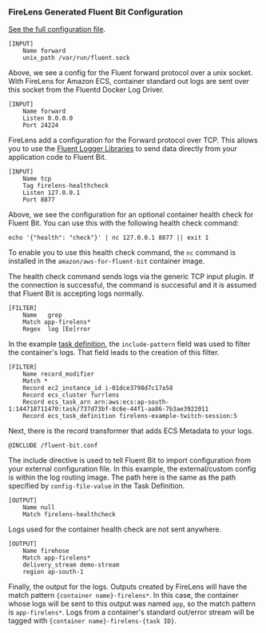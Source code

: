 ### FireLens Generated Fluent Bit Configuration

[See the full configuration file](generated_by_firelens.conf).

```
[INPUT]
    Name forward
    unix_path /var/run/fluent.sock
```

Above, we see a config for the Fluent forward protocol over a unix socket.
With FireLens for Amazon ECS, container standard out logs are sent over this socket from the Fluentd Docker Log Driver.

```
[INPUT]
    Name forward
    Listen 0.0.0.0
    Port 24224
```

FireLens add a configuration for the Forward protocol over TCP. This allows you to use the [Fluent Logger Libraries](https://github.com/fluent/fluent-logger-golang) to send data directly from your application code to Fluent Bit.

```
[INPUT]
    Name tcp
    Tag firelens-healthcheck
    Listen 127.0.0.1
    Port 8877
```

Above, we see the configuration for an optional container health check for Fluent Bit. You can use this with the following health check command:

```
echo '{"health": "check"}' | nc 127.0.0.1 8877 || exit 1
```

To enable you to use this health check command, the `nc` command is installed in the `amazon/aws-for-fluent-bit` container image.

The health check command sends logs via the generic TCP input plugin. If the connection is successful, the command is successful and it is assumed that Fluent Bit is accepting logs normally.

```
[FILTER]
    Name   grep
    Match app-firelens*
    Regex  log [Ee]rror
```

In the example [task definition](task-definition.json), the `include-pattern` field was used to filter the container's logs. That field leads to the creation of this filter.

```
[FILTER]
    Name record_modifier
    Match *
    Record ec2_instance_id i-01dce3798d7c17a58
    Record ecs_cluster furrlens
    Record ecs_task_arn arn:aws:ecs:ap-south-1:144718711470:task/737d73bf-8c6e-44f1-aa86-7b3ae3922011
    Record ecs_task_definition firelens-example-twitch-session:5
```

Next, there is the record transformer that adds ECS Metadata to your logs.

```
@INCLUDE /fluent-bit.conf
```

The include directive is used to tell Fluent Bit to import configuration from your external configuration file. In this example, the external/custom config is within the log routing image. The path here is the same as the path specified by `config-file-value` in the Task Definition.

```
[OUTPUT]
    Name null
    Match firelens-healthcheck
```

Logs used for the container health check are not sent anywhere.

```
[OUTPUT]
    Name firehose
    Match app-firelens*
    delivery_stream demo-stream
    region ap-south-1
```

Finally, the output for the logs. Outputs created by FireLens will have the match pattern `{container name}-firelens*`. In this case, the container whose logs will be sent to this output was named `app`, so the match pattern is `app-firelens*`. Logs from a container's standard out/error stream will be tagged with `{container name}-firelens-{task ID}`.
